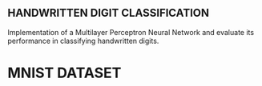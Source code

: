 ## HANDWRITTEN DIGIT CLASSIFICATION
Implementation of a Multilayer Perceptron Neural Network and evaluate its
performance in classifying handwritten digits.


# MNIST DATASET
